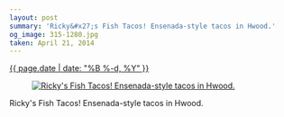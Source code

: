 ```yaml
---
layout: post
summary: 'Ricky&#x27;s Fish Tacos! Ensenada-style tacos in Hwood.'
og_image: 315-1280.jpg
taken: April 21, 2014
---
```


<div class="post">
 <time>
  <a href="/315">
   {{ page.date | date: "%B %-d, %Y" }}
  </a>
 </time>
 <a href="/315">
  <figure data-taken="4/21/2014">
   <img alt="Ricky's Fish Tacos! Ensenada-style tacos in Hwood." sizes="(min-width: 700px) 50vw, calc(100vw - 2rem)" src="{{ site.assets_url }}/315-640.jpg" srcset="{{ site.assets_url }}/315-1280.jpg 1280w, {{ site.assets_url }}/315-960.jpg 960w, {{ site.assets_url }}/315-640.jpg 640w, {{ site.assets_url }}/315-320.jpg 320w"/>
  </figure>
 </a>
 <span>
  Ricky's Fish Tacos! Ensenada-style tacos in Hwood.
 </span>
</div>

